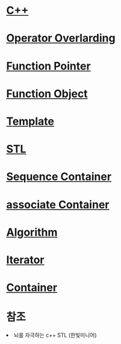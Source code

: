 # [C++](https://github.com/rim0621/Cpp-study/tree/master/0.Cpp)
# [Operator Overlarding](https://github.com/rim0621/Cpp-study/tree/master/1.OperatorOverlording)
# [Function Pointer](https://github.com/rim0621/Cpp-study/tree/master/2.FunctionPointer)
# [Function Object](https://github.com/rim0621/Cpp-study/tree/master/3.FunctionObject)
# [Template](https://github.com/rim0621/Cpp-study/tree/master/4.Template)
# [STL](https://github.com/rim0621/Cpp-study/tree/master/5.STL)
# [Sequence Container](https://github.com/rim0621/Cpp-study/tree/master/6.sequence_container)
# [associate Container](https://github.com/rim0621/Cpp-study/tree/master/7.associate_container)
# [Algorithm](https://github.com/rim0621/Cpp-study/tree/master/8.algorithm)
# [Iterator](https://github.com/rim0621/Cpp-study/tree/master/10.iterator)
# [Container](https://github.com/rim0621/Cpp-study/tree/master/11.container)
# 참조
<li> 뇌를 자극하는 c++ STL (한빛미니어)

